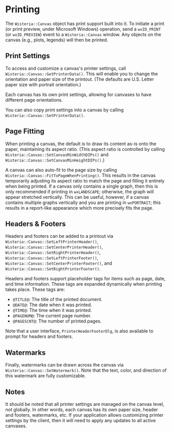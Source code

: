 Printing
=============================

The `Wisteria::Canvas` object has print support built into it. To initiate a print (or print preview,
under Microsoft Windows) operation, send a `wxID_PRINT` (or `wxID_PREVIEW`) event to a `Wisteria::Canvas` window.
Any objects on the canvas (e.g., plots, legends) will then be printed.

Print Settings
----------------------------
To access and customize a canvas's printer settings, call `Wisteria::Canvas::GetPrinterData()`. This will enable you
to change the orientation and paper size of the printout. (The defaults are U.S. Letter paper size
with portrait orientation.)

Each canvas has its own print settings, allowing for canvases to have different page orientations.

You can also copy print settings into a canvas by calling `Wisteria::Canvas::SetPrinterData()`.

Page Fitting
----------------------------
When printing a canvas, the default is to draw its content as-is onto the paper, maintaining its aspect ratio.
(This aspect ratio is controlled by calling `Wisteria::Canvas::SetCanvasMinWidthDIPs()` and
`Wisteria::Canvas::SetCanvasMinHeightDIPs()`.)

A canvas can also auto-fit to the page size by calling
`Wisteria::Canvas::FitToPageWhenPrinting()`. This results in the canvas temporarily adjusting its
 aspect ratio to match the page and filling it entirely when being printed. If a canvas only
 contains a single graph, then this is only recommended if printing in `wxLANDSCAPE`; otherwise, the graph will
 appear stretched vertically. This can be useful, however, if a canvas contains multiple graphs vertically
 and you are printing in `wxPORTRAIT`; this results in a report-like appearance which more precisely fits the page.

Headers & Footers
----------------------------

Headers and footers can be added to a printout via `Wisteria::Canvas::SetLeftPrinterHeader()`,
`Wisteria::Canvas::SetCenterPrinterHeader()`, `Wisteria::Canvas::SetRightPrinterHeader()`,
`Wisteria::Canvas::SetLeftPrinterFooter()`, `Wisteria::Canvas::SetCenterPrinterFooter()`, and
`Wisteria::Canvas::SetRightPrinterFooter()`.

Headers and footers support placeholder tags for items such as page, date, and time information.
These tags are expanded dynamically when printing takes place. These tags are:

- `@TITLE@`: The title of the printed document.
- `@DATE@`: The date when it was printed.
- `@TIME@`: The time when it was printed.
- `@PAGENUM@`: The current page number.
- `@PAGESCNT@`: The number of printed pages.

Note that a user interface, `PrinterHeaderFooterDlg`, is also available to prompt for headers and footers.

Watermarks
----------------------------

Finally, watermarks can be drawn across the canvas via `Wisteria::Canvas::SetWatermark()`.
Note that the text, color, and direction of this watermark are fully customizable.

Notes
----------------------------
It should be noted that all printer settings are managed on the canvas level, not globally. In other words,
each canvas has its own paper size, header and footers, watermarks, etc. If your application allows customizing
printer settings by the client, then it will need to apply any updates to all active canvases.